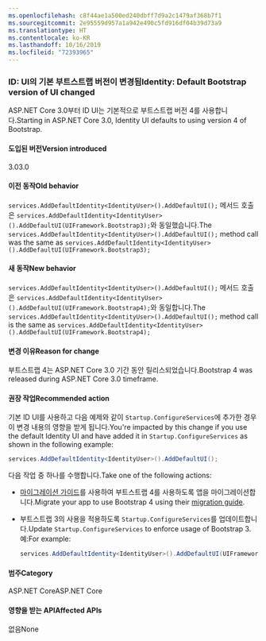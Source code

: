 ```yaml
---
ms.openlocfilehash: c8f44ae1a500ed240dbff7d9a2c1479af368b7f1
ms.sourcegitcommit: 2e95559d957a1a942e490c5fd916df04b39d73a9
ms.translationtype: HT
ms.contentlocale: ko-KR
ms.lasthandoff: 10/16/2019
ms.locfileid: "72393965"
---
```

### <a name="identity-default-bootstrap-version-of-ui-changed"></a><span data-ttu-id="51278-101">ID: UI의 기본 부트스트랩 버전이 변경됨</span><span class="sxs-lookup"><span data-stu-id="51278-101">Identity: Default Bootstrap version of UI changed</span></span>

<span data-ttu-id="51278-102">ASP.NET Core 3.0부터 ID UI는 기본적으로 부트스트랩 버전 4를 사용합니다.</span><span class="sxs-lookup"><span data-stu-id="51278-102">Starting in ASP.NET Core 3.0, Identity UI defaults to using version 4 of Bootstrap.</span></span>

#### <a name="version-introduced"></a><span data-ttu-id="51278-103">도입된 버전</span><span class="sxs-lookup"><span data-stu-id="51278-103">Version introduced</span></span>

<span data-ttu-id="51278-104">3.0</span><span class="sxs-lookup"><span data-stu-id="51278-104">3.0</span></span>

#### <a name="old-behavior"></a><span data-ttu-id="51278-105">이전 동작</span><span class="sxs-lookup"><span data-stu-id="51278-105">Old behavior</span></span>

<span data-ttu-id="51278-106">`services.AddDefaultIdentity<IdentityUser>().AddDefaultUI();` 메서드 호출은 `services.AddDefaultIdentity<IdentityUser>().AddDefaultUI(UIFramework.Bootstrap3);`와 동일했습니다.</span><span class="sxs-lookup"><span data-stu-id="51278-106">The `services.AddDefaultIdentity<IdentityUser>().AddDefaultUI();` method call was the same as `services.AddDefaultIdentity<IdentityUser>().AddDefaultUI(UIFramework.Bootstrap3);`</span></span>

#### <a name="new-behavior"></a><span data-ttu-id="51278-107">새 동작</span><span class="sxs-lookup"><span data-stu-id="51278-107">New behavior</span></span>

<span data-ttu-id="51278-108">`services.AddDefaultIdentity<IdentityUser>().AddDefaultUI();` 메서드 호출은 `services.AddDefaultIdentity<IdentityUser>().AddDefaultUI(UIFramework.Bootstrap4);`와 동일합니다.</span><span class="sxs-lookup"><span data-stu-id="51278-108">The `services.AddDefaultIdentity<IdentityUser>().AddDefaultUI();` method call is the same as `services.AddDefaultIdentity<IdentityUser>().AddDefaultUI(UIFramework.Bootstrap4);`</span></span>

#### <a name="reason-for-change"></a><span data-ttu-id="51278-109">변경 이유</span><span class="sxs-lookup"><span data-stu-id="51278-109">Reason for change</span></span>

<span data-ttu-id="51278-110">부트스트랩 4는 ASP.NET Core 3.0 기간 동안 릴리스되었습니다.</span><span class="sxs-lookup"><span data-stu-id="51278-110">Bootstrap 4 was released during ASP.NET Core 3.0 timeframe.</span></span>

#### <a name="recommended-action"></a><span data-ttu-id="51278-111">권장 작업</span><span class="sxs-lookup"><span data-stu-id="51278-111">Recommended action</span></span>

<span data-ttu-id="51278-112">기본 ID UI를 사용하고 다음 예제와 같이 `Startup.ConfigureServices`에 추가한 경우 이 변경 내용의 영향을 받게 됩니다.</span><span class="sxs-lookup"><span data-stu-id="51278-112">You're impacted by this change if you use the default Identity UI and have added it in `Startup.ConfigureServices` as shown in the following example:</span></span>

```csharp
services.AddDefaultIdentity<IdentityUser>().AddDefaultUI();
```

<span data-ttu-id="51278-113">다음 작업 중 하나를 수행합니다.</span><span class="sxs-lookup"><span data-stu-id="51278-113">Take one of the following actions:</span></span>

- <span data-ttu-id="51278-114">[마이그레이션 가이드](https://getbootstrap.com/docs/4.0/migration)를 사용하여 부트스트랩 4를 사용하도록 앱을 마이그레이션합니다.</span><span class="sxs-lookup"><span data-stu-id="51278-114">Migrate your app to use Bootstrap 4 using their [migration guide](https://getbootstrap.com/docs/4.0/migration).</span></span>
- <span data-ttu-id="51278-115">부트스트랩 3의 사용을 적용하도록 `Startup.ConfigureServices`를 업데이트합니다.</span><span class="sxs-lookup"><span data-stu-id="51278-115">Update `Startup.ConfigureServices` to enforce usage of Bootstrap 3.</span></span> <span data-ttu-id="51278-116">예:</span><span class="sxs-lookup"><span data-stu-id="51278-116">For example:</span></span>

    ```csharp
    services.AddDefaultIdentity<IdentityUser>().AddDefaultUI(UIFramework.Bootstrap3);
    ```

#### <a name="category"></a><span data-ttu-id="51278-117">범주</span><span class="sxs-lookup"><span data-stu-id="51278-117">Category</span></span>

<span data-ttu-id="51278-118">ASP.NET Core</span><span class="sxs-lookup"><span data-stu-id="51278-118">ASP.NET Core</span></span>

#### <a name="affected-apis"></a><span data-ttu-id="51278-119">영향을 받는 API</span><span class="sxs-lookup"><span data-stu-id="51278-119">Affected APIs</span></span>

<span data-ttu-id="51278-120">없음</span><span class="sxs-lookup"><span data-stu-id="51278-120">None</span></span>

<!-- 

#### Affected APIs

Not detectable via API analysis

-->
